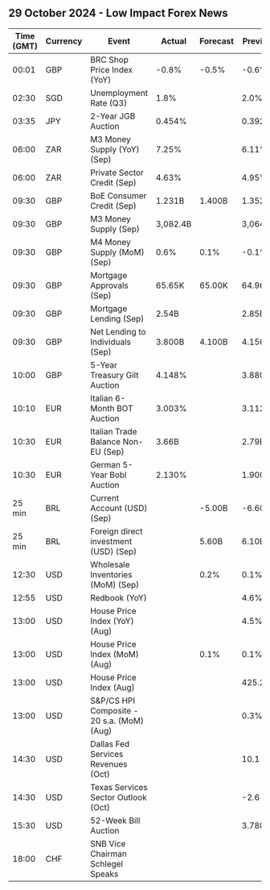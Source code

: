 ## 29 October 2024 - Low Impact Forex News

| Time (GMT) | Currency | Event | Actual | Forecast | Previous |
|------|----------|-------|--------|----------|----------|
| 00:01 | GBP | BRC Shop Price Index (YoY) | -0.8% | -0.5% | -0.6% |
| 02:30 | SGD | Unemployment Rate (Q3) | 1.8% |  | 2.0% |
| 03:35 | JPY | 2-Year JGB Auction | 0.454% |  | 0.392% |
| 06:00 | ZAR | M3 Money Supply (YoY) (Sep) | 7.25% |  | 6.11% |
| 06:00 | ZAR | Private Sector Credit (Sep) | 4.63% |  | 4.95% |
| 09:30 | GBP | BoE Consumer Credit (Sep) | 1.231B | 1.400B | 1.352B |
| 09:30 | GBP | M3 Money Supply (Sep) | 3,082.4B |  | 3,064.3B |
| 09:30 | GBP | M4 Money Supply (MoM) (Sep) | 0.6% | 0.1% | -0.1% |
| 09:30 | GBP | Mortgage Approvals (Sep) | 65.65K | 65.00K | 64.96K |
| 09:30 | GBP | Mortgage Lending (Sep) | 2.54B |  | 2.85B |
| 09:30 | GBP | Net Lending to Individuals (Sep) | 3.800B | 4.100B | 4.156B |
| 10:00 | GBP | 5-Year Treasury Gilt Auction | 4.148% |  | 3.880% |
| 10:10 | EUR | Italian 6-Month BOT Auction | 3.003% |  | 3.112% |
| 10:30 | EUR | Italian Trade Balance Non-EU (Sep) | 3.66B |  | 2.79B |
| 10:30 | EUR | German 5-Year Bobl Auction | 2.130% |  | 1.900% |
| 25 min | BRL | Current Account (USD) (Sep) |  | -5.00B | -6.60B |
| 25 min | BRL | Foreign direct investment (USD) (Sep) |  | 5.60B | 6.10B |
| 12:30 | USD | Wholesale Inventories (MoM) (Sep) |  | 0.2% | 0.1% |
| 12:55 | USD | Redbook (YoY) |  |  | 4.6% |
| 13:00 | USD | House Price Index (YoY) (Aug) |  |  | 4.5% |
| 13:00 | USD | House Price Index (MoM) (Aug) |  | 0.1% | 0.1% |
| 13:00 | USD | House Price Index (Aug) |  |  | 425.2 |
| 13:00 | USD | S&P/CS HPI Composite - 20 s.a. (MoM) (Aug) |  |  | 0.3% |
| 14:30 | USD | Dallas Fed Services Revenues (Oct) |  |  | 10.1 |
| 14:30 | USD | Texas Services Sector Outlook (Oct) |  |  | -2.6 |
| 15:30 | USD | 52-Week Bill Auction |  |  | 3.780% |
| 18:00 | CHF | SNB Vice Chairman Schlegel Speaks |  |  |  |

